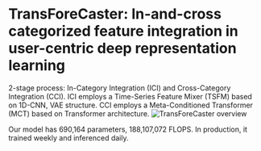 # TransForeCaster: In-and-cross categorized feature integration in user-centric deep representation learning

2-stage process: In-Category Integration (ICI) and Cross-Category Integration (CCI).
ICI employs a Time-Series Feature Mixer (TSFM) based on 1D-CNN, VAE structure.
CCI employs a Meta-Conditioned Transformer (MCT) based on Transformer architecture.
![TransForeCaster overview](https://github.com/bagelcode-data-science-team/TransForeCaster/assets/131356997/bf67100a-5d9f-4a7f-8ba4-b217962e35d5)

Our model has 690,164 parameters, 188,107,072 FLOPS.
In production, it trained weekly and inferenced daily.
